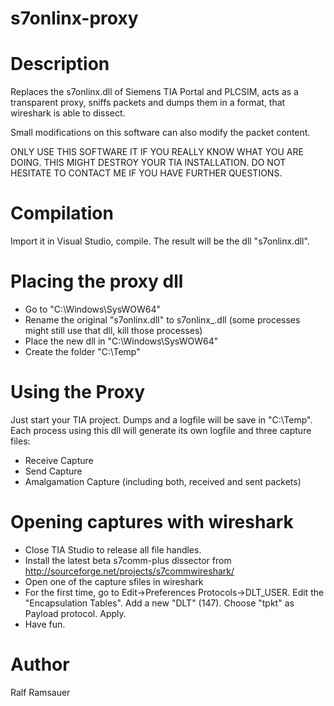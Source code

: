 s7onlinx-proxy
==============

Description
==============

Replaces the s7onlinx.dll of Siemens TIA Portal and PLCSIM, acts as a transparent proxy, sniffs packets and dumps them in a format, that wireshark is able to dissect.

Small modifications on this software can also modify the packet content.

ONLY USE THIS SOFTWARE IT IF YOU REALLY KNOW WHAT YOU ARE DOING. THIS MIGHT DESTROY YOUR TIA INSTALLATION. DO NOT HESITATE TO CONTACT ME IF YOU HAVE FURTHER QUESTIONS.

Compilation
==============

Import it in Visual Studio, compile. The result will be the dll "s7onlinx.dll".

Placing the proxy dll
==============
 - Go to "C:\Windows\SysWOW64\"
 - Rename the original "s7onlinx.dll" to s7onlinx_.dll (some processes might still use that dll, kill those processes)
 - Place the new dll in "C:\Windows\SysWOW64\"
 - Create the folder "C:\Temp"

Using the Proxy
==============
Just start your TIA project. Dumps and a logfile will be save in "C:\Temp".
Each process using this dll will generate its own logfile and three capture files:
  - Receive Capture
  - Send Capture
  - Amalgamation Capture (including both, received and sent packets)

Opening captures with wireshark
==============
  - Close TIA Studio to release all file handles.
  - Install the latest beta s7comm-plus dissector from http://sourceforge.net/projects/s7commwireshark/
  - Open one of the capture sfiles in wireshark
  - For the first time, go to Edit->Preferences Protocols->DLT_USER. Edit the "Encapsulation Tables". Add a new "DLT" (147). Choose "tpkt" as Payload protocol. Apply.
  - Have fun.
 
Author
==============
Ralf Ramsauer
